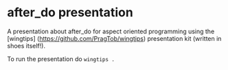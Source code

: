# after_do presentation

A presentation about after_do for aspect oriented programming using the [wingtips] (https://github.com/PragTob/wingtips) presentation kit (written in shoes itself!).

To run the presentation do `wingtips .`